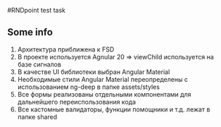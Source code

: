 #RNDpoint test task

## Some info

1. Архитектура приближена к FSD
2. В проекте используется Agnular 20 => viewChild используется на базе сигналов
3. В качестве UI библиотеки выбран Angular Material
4. Необходимые стили Angular Material переопределены с использованием ng-deep в папке assets/styles
5. Все формы реализованы отдельными компонентами для дальнейшего переиспользования кода
6. Все кастомные валидаторы, функции помощники и т.д. лежат в папке shared

